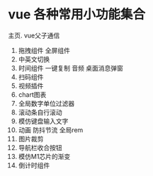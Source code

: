 # vue 各种常用小功能集合

主页. vue父子通信
1. 拖拽组件 全屏组件
2. 中英文切换
3. 时间组件 一键复制 音频 桌面消息弹窗
4. 扫码组件
5. 视频插件
6. chart图表
7. 全局数字单位过滤器
8. 滚动条自行滚动
9. 模仿键盘输入文字
10. 动画 防抖节流 全局rem
11. 图片裁剪
12. 导航栏收合按钮
13. 模仿M1芯片的渐变
14. 倒计时组件
